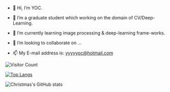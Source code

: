 - 👋 Hi, I’m YOC.

- 👀 I’m a graduate student which working on the domain of CV/Deep-Learning.

- 🌱 I’m currently learning image processing & deep-learning frame-works.

- 💞️ I’m looking to collaborate on ...

- 📫 My E-mail address is: yyyyyoc@hotmail.com

<!---
YOCdot/YOCdot is a ✨ special ✨ repository because its `README.md` (this file) appears on your GitHub profile.
You can click the Preview link to take a look at your changes.
--->

![Visitor Count](https://profile-counter.glitch.me/Christmas/count.svg)

[![Top Langs](https://github-readme-stats.vercel.app/api/top-langs/?username=YOCdot)](https://github.com/YOCdot/github-readme-stats)

![Christmas's GitHub stats](https://github-readme-stats.vercel.app/api?username=Christmas&show_icons=true&theme=tokyonight)
